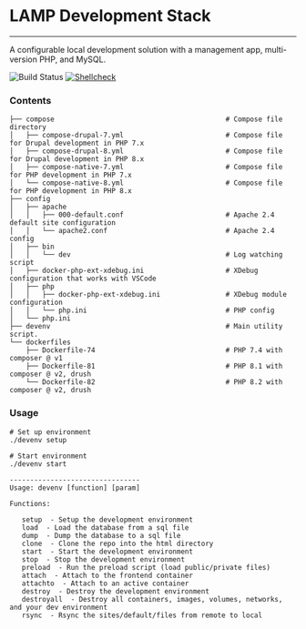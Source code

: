 # LAMP Development Stack
---
A configurable local development solution with a management app, multi-version PHP, and MySQL.

![Build Status](https://img.shields.io/github/actions/workflow/status/uwbfritz/devenv/main.yml?style=plastic)
[![Shellcheck](https://github.com/uwbfritz/devenv/actions/workflows/sc.yml/badge.svg)](https://github.com/uwbfritz/devenv/actions/workflows/sc.yml)
### Contents
```
├── compose                                          # Compose file directory
│   ├── compose-drupal-7.yml                         # Compose file for Drupal development in PHP 7.x
│   ├── compose-drupal-8.yml                         # Compose file for Drupal development in PHP 8.x
│   ├── compose-native-7.yml                         # Compose file for PHP development in PHP 7.x
│   └── compose-native-8.yml                         # Compose file for PHP development in PHP 8.x
├── config
│   ├── apache
│   │   ├── 000-default.conf                         # Apache 2.4 default site configuration
│   │   └── apache2.conf                             # Apache 2.4 config
│   ├── bin
│   │   └── dev                                      # Log watching script
│   ├── docker-php-ext-xdebug.ini                    # XDebug configuration that works with VSCode
│   ├── php
│   │   ├── docker-php-ext-xdebug.ini                # XDebug module configuration
│   │   └── php.ini                                  # PHP config
│   └── php.ini
├── devenv                                           # Main utility script. 
└── dockerfiles
    ├── Dockerfile-74                                # PHP 7.4 with composer @ v1
    ├── Dockerfile-81                                # PHP 8.1 with composer @ v2, drush
    └── Dockerfile-82                                # PHP 8.2 with composer @ v2, drush
```

### Usage
```
# Set up environment
./devenv setup

# Start environment
./devenv start

--------------------------------
Usage: devenv [function] [param]

Functions:

   setup  - Setup the development environment
   load  - Load the database from a sql file
   dump  - Dump the database to a sql file
   clone  - Clone the repo into the html directory
   start  - Start the development environment
   stop  - Stop the development environment
   preload  - Run the preload script (load public/private files)
   attach  - Attach to the frontend container
   attachto  - Attach to an active container
   destroy  - Destroy the development environment
   destroyall  - Destroy all containers, images, volumes, networks, and your dev environment
   rsync  - Rsync the sites/default/files from remote to local

```
